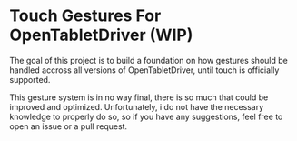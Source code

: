 # Touch Gestures For OpenTabletDriver (WIP)

The goal of this project is to build a foundation on how gestures should be handled accross all versions of OpenTabletDriver, until touch is officially supported.

This gesture system is in no way final, there is so much that could be improved and optimized.
Unfortunately, i do not have the necessary knowledge to properly do so, so if you have any suggestions, feel free to open an issue or a pull request.